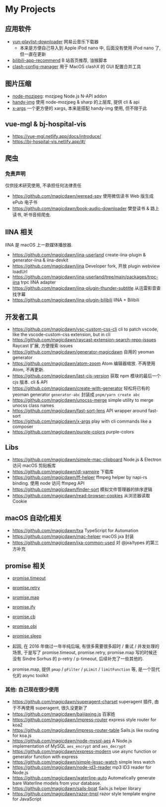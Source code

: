 # My Projects

## 应用软件

- [yun-playlist-downloader](https://github.com/magicdawn/yun-playlist-downloader) 网易云音乐下载器
  - 本来是方便自己导入到 Apple iPod nano 中, 后面没有使用 iPod nano 了, 但一直在更新
- [bilibili-app-recommend](https://github.com/magicdawn/bilibili-app-recommend) B 站首页推荐, 油猴脚本
- [clash-config-manager](https://github.com/magicdawn/clash-config-manager) 用于 MacOS clashX 的 GUI 配置合并工具

## 图片压缩

- [node-mozjpeg](https://github.com/magicdawn/node-mozjpeg): mozjpeg Node.js N-API addon
- [handy-img](https://github.com/magicdawn/handy-img) 使用 node-mozjpeg & sharp 的上层库, 提供 cli & api
- [x-args](https://github.com/magicdawn/x-args) 一个更方便的 xargs, 本来是搭配 handy-img 使用, 但不限于此

## vue-mgl & bj-hospital-vis

- https://vue-mgl.netlify.app/docs/introduce/
- https://bj-hospital-vis.netlify.app/#/

## 爬虫

### 免责声明

仅供技术研究使用, 不承担任何法律责任

- https://github.com/magicdawn/weread-spy 使用微信读书 Web 版生成 ePub 电子书
- https://github.com/magicdawn/book-audio-downloader 樊登读书 & 路上读书, 听书音频爬虫.

## IINA 相关

IINA 是 macOS 上一款媒体播放器.

- https://github.com/magicdawn/iina-userland create-iina-plugin & generator-iina & iina-devkit
- https://github.com/magicdawn/iina Developer fork, 开放 plugin webview loadUrl
- https://github.com/magicdawn/iina-userland/tree/main/packages/trpc-iina trpc IINA adapter
- https://github.com/magicdawn/iina-plugin-thunder-subtitle 从迅雷影音查找字幕
- https://github.com/magicdawn/iina-plugin-bilibili IINA + Bilibili

## 开发者工具

- https://github.com/magicdawn/vsc-custom-css-cli cli to patch vscode, like the vscode-custom-css extension, but in cli
- https://github.com/magicdawn/raycast-extension-search-repo-issues Raycast 扩展, 方便搜索 issues
- https://github.com/magicdawn/generator-magicdawn 自用的 yeoman generator
- https://github.com/magicdawn/atom-zoom Atom 编辑器缩放. 不再使用 Atom, 不再更新.
- https://github.com/magicdawn/last-cjs-version 获取 npm 模块的最后一个 cjs 版本. cli & API
- https://github.com/magicdawn/create-with-generator 轻松将已有的 yeoman generator `generator-abc` 封装成 `pnpm/yarn create abc`
- https://github.com/magicdawn/unocss-merge simple utility to merge unocss class names
- https://github.com/magicdawn/fast-sort-lens API wrapper around fast-sort
- https://github.com/magicdawn/x-args play with cli commands like a composer
- https://github.com/magicdawn/purple-colors purple-colors

## Libs

- https://github.com/magicdawn/simple-mac-clipboard Node.js & Electron 访问 macOS 剪贴板库
- https://github.com/magicdawn/dl-vampire 下载库
- https://github.com/magicdawn/ff-helper ffmpeg helper by napi-rs binding. 使用 node 访问 ffmpeg API
- https://github.com/magicdawn/finder-sort 模拟文件管理器的排序逻辑
- https://github.com/magicdawn/read-browser-cookies 从浏览器读取 Cookie

## macOS 自动化相关

- https://github.com/magicdawn/txa TypeScript for Automation
- https://github.com/magicdawn/mac-helper macOS jxa 封装
- https://github.com/magicdawn/jxa-common-used 对 @jxa/types 的第三方补充

## promise 相关

- [promise.timeout](https://github.com/magicdawn/promise.timeout)
- [promise.retry](https://github.com/magicdawn/promise.retry)
- [promise.map](https://github.com/magicdawn/promise.map)
- [promise.ify](https://github.com/magicdawn/promise.ify)
- [promise.cb](https://github.com/magicdawn/promise.cb)
- [promise.obj](https://github.com/magicdawn/promise.obj)
- [promise.sleep](https://github.com/magicdawn/promise.sleep)

- 起因, 在 2016 年做过一年半纯后端, 有很多需要很多超时 / 重试 / 并发处理的场景, 于是写了 promise.timeout, promise.retry, promise.map
  写的时候还没有 Sindre Sorhus 的 p-retry / p-timeout, 后续补充了一些其他的.
- promise.map, 提供 `pmap` / `pFilter` / `pLimit` / `limitFunction` 等, 是一个现代化的 async toolkit

### 其他: 自己现在很少使用

- https://github.com/magicdawn/superagent-charset superagent 插件, 由于不再使用 superagent, 很久没更新了
- https://github.com/magicdawn/baijiaxing.js 百家姓
- https://github.com/magicdawn/impress-router express style router for koa2
- https://github.com/magicdawn/impress-router-table Sails.js like routing for koa.js
- https://github.com/magicdawn/node-mysql-aes A Node.js implementation of MySQL `aes_encrypt` and `aes_decrypt`
- https://github.com/magicdawn/express-modern use async function or generator function with express
- https://github.com/magicdawn/simple-lessc-watch simple less watch
- https://github.com/magicdawn/node-id3-reader mp3 ID3 reader for Node.js
- https://github.com/magicdawn/waterline-auto Automatically generate bare Waterline models from your database.
- https://github.com/magicdawn/sails-boat Sails.js helper library
- https://github.com/magicdawn/razor-tmpl razor style template engine for JavaScript
